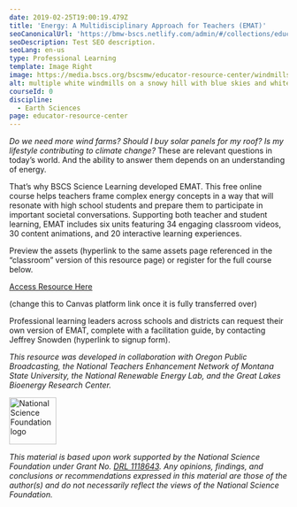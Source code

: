 ```yaml
---
date: 2019-02-25T19:00:19.479Z
title: 'Energy: A Multidisciplinary Approach for Teachers (EMAT)'
seoCanonicalUrl: 'https://bmw-bscs.netlify.com/admin/#/collections/educator-resource-center/emat'
seoDescription: Test SEO description.
seoLang: en-us
type: Professional Learning
template: Image Right
image: https://media.bscs.org/bscsmw/educator-resource-center/windmills.jpg
alt: multiple white windmills on a snowy hill with blue skies and white clouds
courseId: 0
discipline:
  - Earth Sciences
page: educator-resource-center
---
```

_Do we need more wind farms? Should I buy solar panels for my roof? Is my lifestyle contributing to climate change?_ These are relevant questions in today’s world. And the ability to answer them depends on an understanding of energy.

That’s why BSCS Science Learning developed EMAT. This free online course helps teachers frame complex energy concepts in a way that will resonate with high school students and prepare them to participate in important societal conversations. Supporting both teacher and student learning, EMAT includes six units featuring 34 engaging classroom videos, 30 content animations, and 20 interactive learning experiences. 

Preview the assets (hyperlink to the same assets page referenced in the “classroom” version of this resource page) or register for the full course below. 

<a class="btn btn-outline-secondary" href="http://ematdev.bscs.org//" target="_blank" rel="noopener noreferrer">Access Resource Here</a>

(change this to Canvas platform link once it is fully transferred over)

Professional learning leaders across schools and districts can request their own version of EMAT, complete with a facilitation guide, by contacting Jeffrey Snowden (hyperlink to signup form).

_This resource was developed in collaboration with Oregon Public Broadcasting, the National Teachers Enhancement Network of Montana State University, the National Renewable Energy Lab, and the Great Lakes Bioenergy Research Center._ 

<div class="d-flex justify-content-center">
  <div class="p-2">
    <a href="https://www.nsf.gov" target="_blank" rel="noopener noreferrer">
      <img src="/assets/nsf_logo.svg" alt="National Science Foundation logo" style="height: 85px;">
    </a>
  </div>
  <p class="p-2" style="margin: 0;">

_This material is based upon work supported by the National Science Foundation under_ _Grant No._ [_DRL 1118643_](https://www.nsf.gov/awardsearch/showAward?AWD_ID=1118643)_. Any opinions, findings, and conclusions or recommendations expressed in this material are those of the author(s) and do not necessarily reflect the views of the National Science Foundation._
